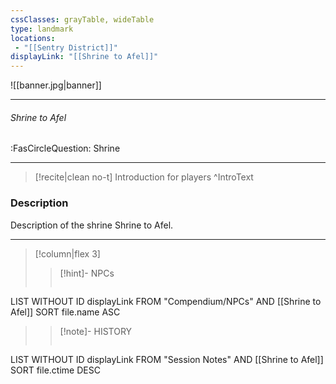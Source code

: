 ```yaml
---
cssClasses: grayTable, wideTable
type: landmark
locations:
 - "[[Sentry District]]"
displayLink: "[[Shrine to Afel]]"
---
```


![[banner.jpg|banner]]

---
###### Shrine to Afel
<span class="sub2">:FasCircleQuestion: Shrine</span>

---

> [!recite|clean no-t]
>	Introduction for players
>^IntroText
	
### Description
Description of the shrine Shrine to Afel.

---

> [!column|flex 3]
> > [!hint]-  NPCs
> >```dataview
LIST WITHOUT ID displayLink
FROM "Compendium/NPCs" AND [[Shrine to Afel]]
SORT file.name ASC
> 
>> [!note]- HISTORY
>>```dataview
LIST WITHOUT ID displayLink
FROM "Session Notes" AND [[Shrine to Afel]]
SORT file.ctime DESC

